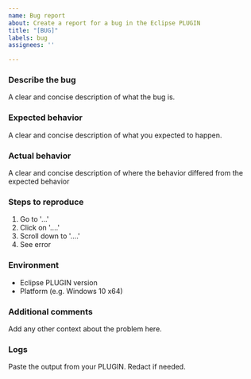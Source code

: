 ```yaml
---
name: Bug report
about: Create a report for a bug in the Eclipse PLUGIN
title: "[BUG]"
labels: bug
assignees: ''

---
```


### Describe the bug
A clear and concise description of what the bug is.

### Expected behavior
A clear and concise description of what you expected to happen.

### Actual behavior
A clear and concise description of where the behavior differed from the expected behavior

### Steps to reproduce
1. Go to '...'
2. Click on '....'
3. Scroll down to '....'
4. See error

### Environment
- Eclipse PLUGIN version
- Platform (e.g. Windows 10 x64)

### Additional comments
Add any other context about the problem here.

### Logs
Paste the output from your PLUGIN. Redact if needed.